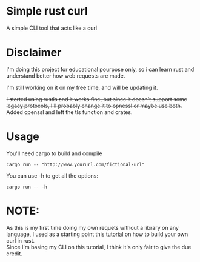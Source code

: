 # Simple rust curl

A simple CLI tool that acts like a curl

# Disclaimer

I'm doing this project for educational pourpose only, so i can learn rust and understand better how web requests are made.<br/>

I'm still working on it on my free time, and will be updating it.

~~I started using rustls and it works fine, but since it doesn't support some legacy protocols, I'll probably change it to opnessl or maybe use both.~~<br/>
Added openssl and left the tls function and crates.
# Usage
You'll need cargo to build and compile<br />
```
cargo run -- "http://www.yoururl.com/fictional-url"
```
You can use -h to get all the options:
```
cargo run -- -h
```

# NOTE:
As this is my first time doing my own requets without a library on any language, I used as a starting point this [tutorial](https://dev.to/chaudharypraveen98/build-your-own-curl-rust-5cj6) on how to build your own curl in rust.<br/>
Since I'm basing my CLI on this tutorial, I think it's only fair to give the due credit.
